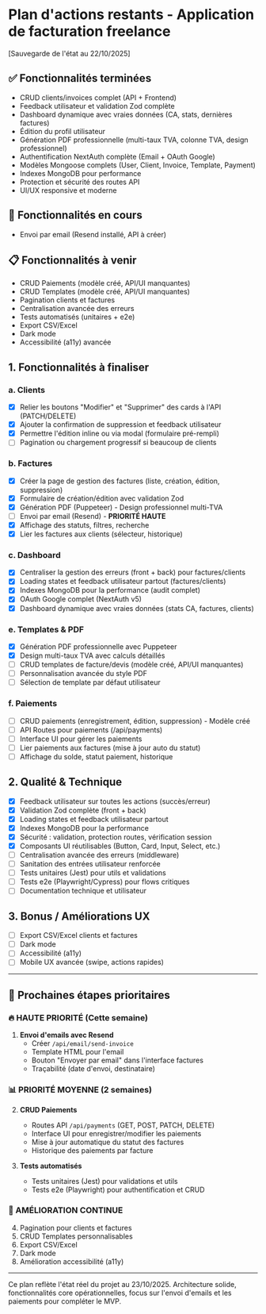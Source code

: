 # Plan d'actions restants - Application de facturation freelance
[Sauvegarde de l'état au 22/10/2025]

## ✅ Fonctionnalités terminées
- CRUD clients/invoices complet (API + Frontend)
- Feedback utilisateur et validation Zod complète
- Dashboard dynamique avec vraies données (CA, stats, dernières factures)
- Édition du profil utilisateur
- Génération PDF professionnelle (multi-taux TVA, colonne TVA, design professionnel)
- Authentification NextAuth complète (Email + OAuth Google)
- Modèles Mongoose complets (User, Client, Invoice, Template, Payment)
- Indexes MongoDB pour performance
- Protection et sécurité des routes API
- UI/UX responsive et moderne

## 🔄 Fonctionnalités en cours
- Envoi par email (Resend installé, API à créer)

## 📋 Fonctionnalités à venir
- CRUD Paiements (modèle créé, API/UI manquantes)
- CRUD Templates (modèle créé, API/UI manquantes)
- Pagination clients et factures
- Centralisation avancée des erreurs
- Tests automatisés (unitaires + e2e)
- Export CSV/Excel
- Dark mode
- Accessibilité (a11y) avancée

## 1. Fonctionnalités à finaliser

### a. Clients
- [x] Relier les boutons "Modifier" et "Supprimer" des cards à l'API (PATCH/DELETE)
- [x] Ajouter la confirmation de suppression et feedback utilisateur
- [x] Permettre l'édition inline ou via modal (formulaire pré-rempli)
- [ ] Pagination ou chargement progressif si beaucoup de clients

### b. Factures
- [x] Créer la page de gestion des factures (liste, création, édition, suppression)
- [x] Formulaire de création/édition avec validation Zod
- [x] Génération PDF (Puppeteer) - Design professionnel multi-TVA
- [ ] Envoi par email (Resend) - **PRIORITÉ HAUTE**
- [x] Affichage des statuts, filtres, recherche
- [x] Lier les factures aux clients (sélecteur, historique)

### c. Dashboard
- [x] Centraliser la gestion des erreurs (front + back) pour factures/clients
- [x] Loading states et feedback utilisateur partout (factures/clients)
- [x] Indexes MongoDB pour la performance (audit complet)
- [x] OAuth Google complet (NextAuth v5)
- [x] Dashboard dynamique avec vraies données (stats CA, factures, clients)
### e. Templates & PDF
- [x] Génération PDF professionnelle avec Puppeteer
- [x] Design multi-taux TVA avec calculs détaillés
- [ ] CRUD templates de facture/devis (modèle créé, API/UI manquantes)
- [ ] Personnalisation avancée du style PDF
- [ ] Sélection de template par défaut utilisateur

### f. Paiements
- [ ] CRUD paiements (enregistrement, édition, suppression) - Modèle créé
- [ ] API Routes pour paiements (/api/payments)
- [ ] Interface UI pour gérer les paiements
- [ ] Lier paiements aux factures (mise à jour auto du statut)
- [ ] Affichage du solde, statut paiement, historique

## 2. Qualité & Technique
- [x] Feedback utilisateur sur toutes les actions (succès/erreur)
- [x] Validation Zod complète (front + back)
- [x] Loading states et feedback utilisateur partout
- [x] Indexes MongoDB pour la performance
- [x] Sécurité : validation, protection routes, vérification session
- [x] Composants UI réutilisables (Button, Card, Input, Select, etc.)
- [ ] Centralisation avancée des erreurs (middleware)
- [ ] Sanitation des entrées utilisateur renforcée
- [ ] Tests unitaires (Jest) pour utils et validations
- [ ] Tests e2e (Playwright/Cypress) pour flows critiques
- [ ] Documentation technique et utilisateur

## 3. Bonus / Améliorations UX
- [ ] Export CSV/Excel clients et factures
- [ ] Dark mode
- [ ] Accessibilité (a11y)
- [ ] Mobile UX avancée (swipe, actions rapides)

---

## 🎯 Prochaines étapes prioritaires

### 🔥 HAUTE PRIORITÉ (Cette semaine)
1. **Envoi d'emails avec Resend**
   - Créer `/api/email/send-invoice`
   - Template HTML pour l'email
   - Bouton "Envoyer par email" dans l'interface factures
   - Traçabilité (date d'envoi, destinataire)

### 📊 PRIORITÉ MOYENNE (2 semaines)
2. **CRUD Paiements**
   - Routes API `/api/payments` (GET, POST, PATCH, DELETE)
   - Interface UI pour enregistrer/modifier les paiements
   - Mise à jour automatique du statut des factures
   - Historique des paiements par facture

3. **Tests automatisés**
   - Tests unitaires (Jest) pour validations et utils
   - Tests e2e (Playwright) pour authentification et CRUD

### 🌟 AMÉLIORATION CONTINUE
4. Pagination pour clients et factures
5. CRUD Templates personnalisables
6. Export CSV/Excel
7. Dark mode
8. Amélioration accessibilité (a11y)

---

Ce plan reflète l'état réel du projet au 23/10/2025. Architecture solide, fonctionnalités core opérationnelles, focus sur l'envoi d'emails et les paiements pour compléter le MVP.
